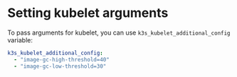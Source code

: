# Setting kubelet arguments
To pass arguments for kubelet, you can use ```k3s_kubelet_additional_config``` variable:
```yaml
k3s_kubelet_additional_config:
  - "image-gc-high-threshold=40"
  - "image-gc-low-threshold=30"
```
